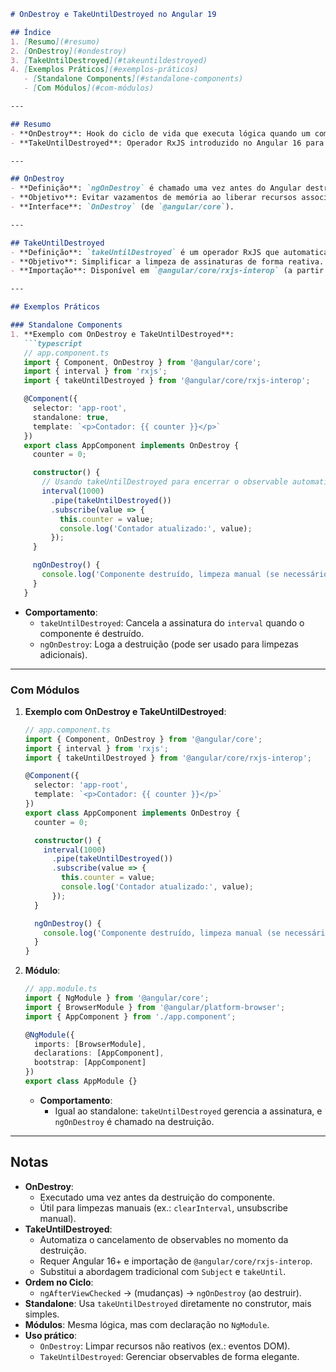 
```markdown
# OnDestroy e TakeUntilDestroyed no Angular 19

## Índice
1. [Resumo](#resumo)
2. [OnDestroy](#ondestroy)
3. [TakeUntilDestroyed](#takeuntildestroyed)
4. [Exemplos Práticos](#exemplos-práticos)
   - [Standalone Components](#standalone-components)
   - [Com Módulos](#com-módulos)

---

## Resumo
- **OnDestroy**: Hook do ciclo de vida que executa lógica quando um componente é destruído.
- **TakeUntilDestroyed**: Operador RxJS introduzido no Angular 16 para encerrar assinaturas automaticamente ao destruir o componente.

---

## OnDestroy
- **Definição**: `ngOnDestroy` é chamado uma vez antes do Angular destruir o componente, permitindo limpar recursos (ex.: cancelar assinaturas, timers).
- **Objetivo**: Evitar vazamentos de memória ao liberar recursos associados ao componente.
- **Interface**: `OnDestroy` (de `@angular/core`).

---

## TakeUntilDestroyed
- **Definição**: `takeUntilDestroyed` é um operador RxJS que automaticamente completa observables quando o componente é destruído, eliminando a necessidade de gerenciar manualmente um `Subject` para cancelamento.
- **Objetivo**: Simplificar a limpeza de assinaturas de forma reativa.
- **Importação**: Disponível em `@angular/core/rxjs-interop` (a partir do Angular 16).

---

## Exemplos Práticos

### Standalone Components
1. **Exemplo com OnDestroy e TakeUntilDestroyed**:
   ```typescript
   // app.component.ts
   import { Component, OnDestroy } from '@angular/core';
   import { interval } from 'rxjs';
   import { takeUntilDestroyed } from '@angular/core/rxjs-interop';

   @Component({
     selector: 'app-root',
     standalone: true,
     template: `<p>Contador: {{ counter }}</p>`
   })
   export class AppComponent implements OnDestroy {
     counter = 0;

     constructor() {
       // Usando takeUntilDestroyed para encerrar o observable automaticamente
       interval(1000)
         .pipe(takeUntilDestroyed())
         .subscribe(value => {
           this.counter = value;
           console.log('Contador atualizado:', value);
         });
     }

     ngOnDestroy() {
       console.log('Componente destruído, limpeza manual (se necessário)');
     }
   }
   ```
   - **Comportamento**:
     - `takeUntilDestroyed`: Cancela a assinatura do `interval` quando o componente é destruído.
     - `ngOnDestroy`: Loga a destruição (pode ser usado para limpezas adicionais).

---

### Com Módulos
1. **Exemplo com OnDestroy e TakeUntilDestroyed**:
   ```typescript
   // app.component.ts
   import { Component, OnDestroy } from '@angular/core';
   import { interval } from 'rxjs';
   import { takeUntilDestroyed } from '@angular/core/rxjs-interop';

   @Component({
     selector: 'app-root',
     template: `<p>Contador: {{ counter }}</p>`
   })
   export class AppComponent implements OnDestroy {
     counter = 0;

     constructor() {
       interval(1000)
         .pipe(takeUntilDestroyed())
         .subscribe(value => {
           this.counter = value;
           console.log('Contador atualizado:', value);
         });
     }

     ngOnDestroy() {
       console.log('Componente destruído, limpeza manual (se necessário)');
     }
   }
   ```

2. **Módulo**:
   ```typescript
   // app.module.ts
   import { NgModule } from '@angular/core';
   import { BrowserModule } from '@angular/platform-browser';
   import { AppComponent } from './app.component';

   @NgModule({
     imports: [BrowserModule],
     declarations: [AppComponent],
     bootstrap: [AppComponent]
   })
   export class AppModule {}
   ```
   - **Comportamento**:
     - Igual ao standalone: `takeUntilDestroyed` gerencia a assinatura, e `ngOnDestroy` é chamado na destruição.

---

## Notas
- **OnDestroy**:
  - Executado uma vez antes da destruição do componente.
  - Útil para limpezas manuais (ex.: `clearInterval`, unsubscribe manual).
- **TakeUntilDestroyed**:
  - Automatiza o cancelamento de observables no momento da destruição.
  - Requer Angular 16+ e importação de `@angular/core/rxjs-interop`.
  - Substitui a abordagem tradicional com `Subject` e `takeUntil`.
- **Ordem no Ciclo**:
  - `ngAfterViewChecked` → (mudanças) → `ngOnDestroy` (ao destruir).
- **Standalone**: Usa `takeUntilDestroyed` diretamente no construtor, mais simples.
- **Módulos**: Mesma lógica, mas com declaração no `NgModule`.
- **Uso prático**:
  - `OnDestroy`: Limpar recursos não reativos (ex.: eventos DOM).
  - `TakeUntilDestroyed`: Gerenciar observables de forma elegante.

